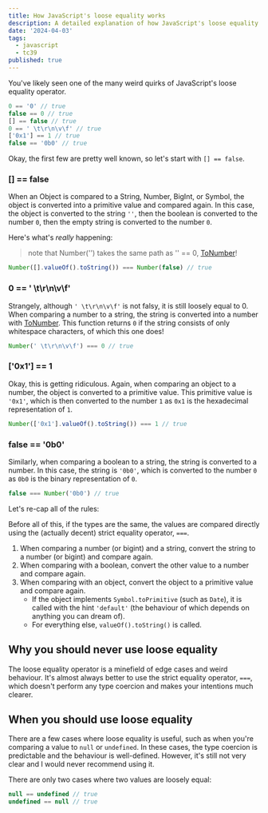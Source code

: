 ```yaml
---
title: How JavaScript's loose equality works
description: A detailed explanation of how JavaScript's loose equality works, and why it's always a bad idea.
date: '2024-04-03'
tags:
  - javascript
  - tc39
published: true
---
```


You've likely seen one of the many weird quirks of JavaScript's loose equality operator.

```javascript
0 == '0' // true
false == 0 // true
[] == false // true
0 == ' \t\r\n\v\f' // true
['0x1'] == 1 // true
false == '0b0' // true
```

Okay, the first few are pretty well known, so let's start with `[] == false`.

### [] == false

When an Object is compared to a String, Number, BigInt, or Symbol, the object is converted
into a primitive value and compared again. In this case, the object is converted to the string `''`,
then the boolean is converted to the number `0`, then the empty string is converted to the number `0`.

Here's what's *really* happening:

> note that Number('') takes the same path as '' == 0, [ToNumber](https://tc39.es/ecma262/multipage/abstract-operations.html#sec-tonumber)!

```javascript
Number([].valueOf().toString()) === Number(false) // true
```

### 0 == ' \t\r\n\v\f'

Strangely, although `' \t\r\n\v\f'` is not falsy, it is still loosely equal to 0. When comparing a number to a string,
the string is converted into a number with [ToNumber](https://tc39.es/ecma262/multipage/abstract-operations.html#sec-tonumber).
This function returns `0` if the string consists of only whitespace characters, of which this one does!

```javascript
Number(' \t\r\n\v\f') === 0 // true
```

### ['0x1'] == 1

Okay, this is getting ridiculous. Again, when comparing an object to a number, the object is converted to a primitive value.
This primitive value is `'0x1'`, which is then converted to the number `1` as `0x1` is the hexadecimal representation of `1`.

```javascript
Number(['0x1'].valueOf().toString()) === 1 // true
```

### false == '0b0'

Similarly, when comparing a boolean to a string, the string is converted to a number. In this case, the string is `'0b0'`,
which is converted to the number `0` as `0b0` is the binary representation of `0`.

```javascript
false === Number('0b0') // true
```

Let's re-cap all of the rules:

Before all of this, if the types are the same, the values are compared directly using the (actually decent) strict equality operator, `===`.

1. When comparing a number (or bigint) and a string, convert the string to a number (or bigint) and compare again.
2. When comparing with a boolean, convert the other value to a number and compare again.
3. When comparing with an object, convert the object to a primitive value and compare again.
    - If the object implements `Symbol.toPrimitive` (such as `Date`), it is called with the hint `'default'` (the behaviour of which depends on anything you can dream of).
    - For everything else, `valueOf().toString()` is called.

## Why you should never use loose equality

The loose equality operator is a minefield of edge cases and weird behaviour. It's almost always better to use the strict equality operator, `===`, which doesn't perform any type coercion and makes your intentions much clearer.

## When you should use loose equality

There are a few cases where loose equality is useful, such as when you're comparing a value to `null` or `undefined`. In these cases, the type coercion is predictable and the behaviour is well-defined. However, it's still not very clear and I would never recommend using it.

There are only two cases where two values are loosely equal:

```javascript
null == undefined // true
undefined == null // true
```
